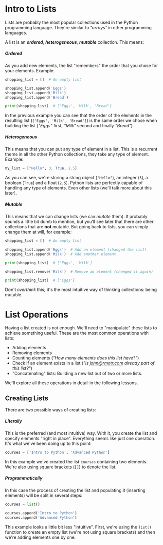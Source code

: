# Intro to Lists

Lists are probably the most popular collections used in the Python programming language. They're similar to _"arrays"_ in other programming languages.

A list is an **_ordered_**, **_heterogeneous_**, **_mutable_** collection. This means:

##### Ordered

As you add new elements, the list "remembers" the order that you chose for your elements. Example:

```python
shopping_list = []  # An empty list

shopping_list.append('Eggs')
shopping_list.append('Milk')
shopping_list.append('Bread')

print(shopping_list)  # ['Eggs', 'Milk', 'Bread']
```

In the previous example you can see that the order of the elements in the resulting list (`['Eggs', 'Milk', 'Bread']`) is the same order we chose when building the list (_"Eggs"_ first, _"Milk"_ second and finally _"Bread"_).

##### Heterogeneous

This means that you can put any type of element in a list. This is a recurrent theme in all the other Python collections, they take any type of element. Example:


```python
my_list = ["Hello", 3, True, 2.5]
```

As you can see, we're storing a string object (`"Hello"`), an integer (`3`), a boolean (`True`) and a float (`2.5`). Python lists are perfectly capable of handling any type of elements. Even other lists (we'll talk more about this later).

##### Mutable

This means that we can change lists (we can _mutate_ them). It probably sounds a little bit dumb to mention, but you'll see later that there are other collections that are **not** mutable. But going back to lists, you can simply change them at will, for example:

```python
shopping_list = []  # An empty list

shopping_list.append('Eggs')  # Add an element (changed the list)
shopping_list.append('Milk')  # Add another element

print(shopping_list)  # ['Eggs', 'Milk']

shopping_list.remove('Milk')  # Remove an element (changed it again)

print(shopping_list)  # ['Eggs']
```

Don't _overthink_ this; it's the most intuitive way of thinking collections: being mutable.

# List Operations

Having a list created is not enough. We'll need to "manipulate" these lists to achieve something useful. These are the most common operations with lists:

* Adding elements
* Removing elements
* Counting elements (_"How many elements does this list have?"_)
* Check if an element exists in a list (_"Is john@rmotr.com already part of this list?"_)
* "Concatenating" lists: Building a new list out of two or more lists.

We'll explore all these operations in detail in the following lessons.

## Creating Lists

There are two possible ways of creating lists:

##### Literally

This is the preferred (and most intuitive) way. With it, you create the list and specify elements "right in place". Everything seems like just one operation. It's what we've been doing up to this point:

```python
courses = ['Intro to Python', 'Advanced Python']
```

In this example we've created the list `courses` containing two elements. We're also using square brackets (`[]`) to denote the list.


##### Programmatically

In this case the process of creating the list and populating it (inserting elements) will be split in several steps:

```python
courses = list()

courses.append('Intro to Python')
courses.append('Advanced Python')
```

This example looks a little bit less "intuitive". First, we're using the `list()` function to create an empty list (we're not using square brackets) and then we're adding elements one by one.

